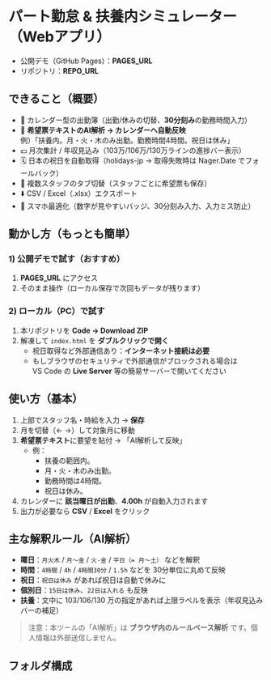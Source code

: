 # パート勤怠 & 扶養内シミュレーター（Webアプリ）

- 公開デモ（GitHub Pages）：**PAGES_URL**
- リポジトリ：**REPO_URL**

## できること（概要）
- 📅 カレンダー型の出勤簿（出勤/休みの切替、**30分刻み**の勤務時間入力）
- 🤖 **希望票テキストのAI解析 → カレンダーへ自動反映**  
  例）「扶養内。月・火・木のみ出勤。勤務時間4時間。祝日は休み」
- 💴 月次集計 / 年収見込み（103万/106万/130万ラインの進捗バー表示）
- 🗓 日本の祝日を自動取得（holidays-jp → 取得失敗時は Nager.Date でフォールバック）
- 👥 複数スタッフのタブ切替（スタッフごとに希望票も保存）
- ⬇️ CSV / Excel（.xlsx）エクスポート
- 📱 スマホ最適化（数字が見やすいバッジ、30分刻み入力、入力ミス防止）

## 動かし方（もっとも簡単）
### 1) 公開デモで試す（おすすめ）
1. **PAGES_URL** にアクセス  
2. そのまま操作（ローカル保存で次回もデータが残ります）

### 2) ローカル（PC）で試す
1. 本リポジトリを **Code → Download ZIP**  
2. 解凍して `index.html` を **ダブルクリックで開く**  
   - 祝日取得など外部通信あり：**インターネット接続は必要**  
   - もしブラウザのセキュリティで外部通信がブロックされる場合は  
     VS Code の **Live Server** 等の簡易サーバーで開いてください

## 使い方（基本）
1. 上部でスタッフ名・時給を入力 → **保存**
2. 月を切替（← →）して対象月に移動
3. **希望票テキスト**に要望を貼付 → 「AI解析して反映」  
   - 例：  
     - 扶養の範囲内。  
     - 月・火・木のみ出勤。  
     - 勤務時間は4時間。  
     - 祝日は休み。
4. カレンダーに **該当曜日が出勤**、**4.00h** が自動入力されます
5. 出力が必要なら **CSV** / **Excel** をクリック

## 主な解釈ルール（AI解析）
- **曜日**：`月火木` / `月〜金` / `火-金` / `平日（= 月〜土）` などを解釈  
- **時間**：`4時間` / `4h` / `4時間30分` / `1.5h` などを 30分単位に丸めて反映  
- **祝日**：`祝日は休み` があれば祝日は自動で休みに  
- **個別日**：`15日は休み`、`22日は入れる` も反映  
- **扶養**：文中に 103/106/130 万の指定があれば上限ラベルを表示（年収見込みバーの補足）

> 注意：本ツールの「AI解析」は **ブラウザ内のルールベース解析** です。個人情報は外部送信しません。

## フォルダ構成
